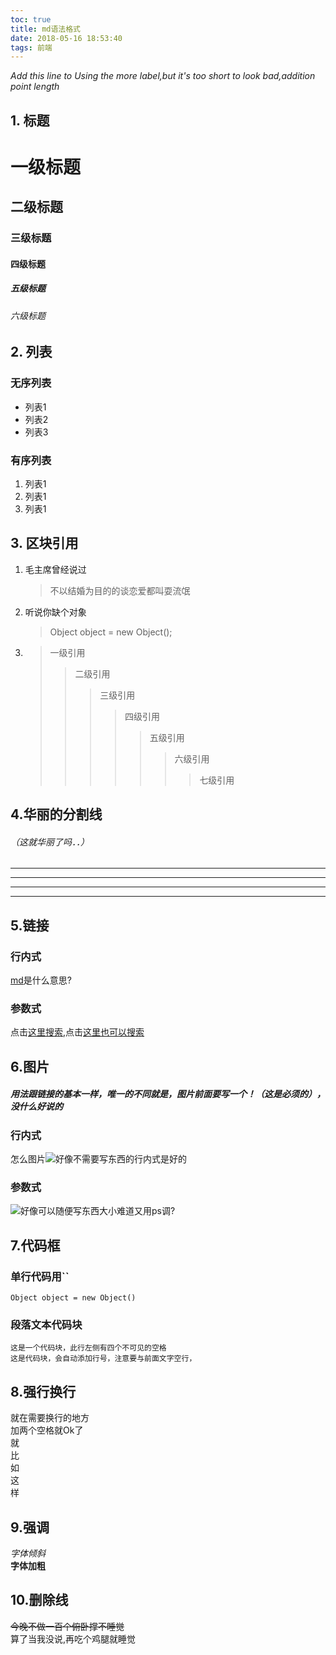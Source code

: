```yaml
---
toc: true
title: md语法格式
date: 2018-05-16 18:53:40
tags: 前端
---
```

*Add this line to Using the more label,but it's too short to look bad,addition point length*
<!--more-->
## 1. 标题
# 一级标题
## 二级标题
### 三级标题
#### 四级标题
##### 五级标题
###### 六级标题

## 2. 列表
### 无序列表     
* 列表1
* 列表2
* 列表3 
### 有序列表 
1. 列表1
2. 列表1
3. 列表1

## 3. 区块引用
1. 毛主席曾经说过
	> 不以结婚为目的的谈恋爱都叫耍流氓
2. 听说你缺个对象
	> Object object = new Object();
3.	>一级引用
	>>二级引用
	>>>三级引用
	>>>>四级引用
	>>>>>五级引用
	>>>>>>六级引用
	>>>>>>>七级引用
	
## 4.华丽的分割线
###### （这就华丽了吗．．）
*************************
_________________________
_________________________
* * * * * * * * *   *  * 

## 5.链接

### 行内式
   [md](http://baike.baidu.com/item/md/2258949?fr=aladdin)是什么意思?
### 参数式
[这里搜索]:http://www.baidu.com
[这里也可以搜索]:http://www.baidu.com
点击[这里搜索],点击[这里也可以搜索]

## 6.图片
##### 用法跟链接的基本一样，唯一的不同就是，图片前面要写一个！（这是必须的），没什么好说的
### 行内式
怎么图片![好像不需要写东西](https://www.baidu.com/img/bd_logo1.png)的行内式是好的
### 参数式
[好像可以随便写东西]:https://www.baidu.com/img/bd_logo1.png
![好像可以随便写东西]大小难道又用ps调?

## 7.代码框
### 单行代码用``
`Object object = new Object()`
### 段落文本代码块
    这是一个代码块，此行左侧有四个不可见的空格
    这是代码块，会自动添加行号，注意要与前面文字空行，
## 8.强行换行
就在需要换行的地方  
加两个空格就Ok了  
就  
比  
如  
这  
样  
## 9.强调
*字体倾斜*  
**字体加粗**
## 10.删除线
<del>今晚不做一百个俯卧撑不睡觉</del>  
算了当我没说,再吃个鸡腿就睡觉
